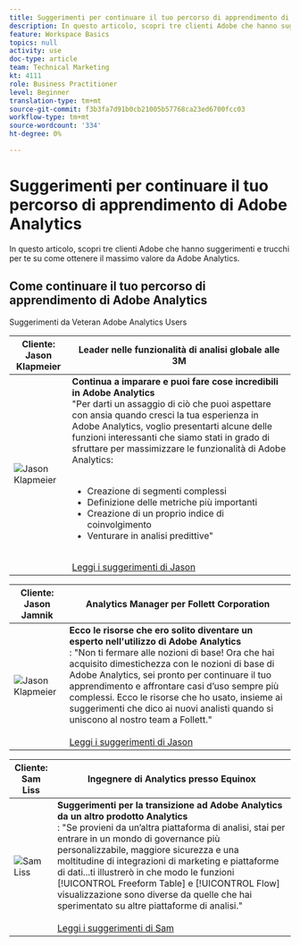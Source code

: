 ```yaml
---
title: Suggerimenti per continuare il tuo percorso di apprendimento di Adobe Analytics
description: In questo articolo, scopri tre clienti Adobe che hanno suggerimenti e trucchi per te su come ottenere il massimo valore da Adobe Analytics.
feature: Workspace Basics
topics: null
activity: use
doc-type: article
team: Technical Marketing
kt: 4111
role: Business Practitioner
level: Beginner
translation-type: tm+mt
source-git-commit: f3b3fa7d91b0cb21005b57768ca23ed6700fcc03
workflow-type: tm+mt
source-wordcount: '334'
ht-degree: 0%

---
```



# Suggerimenti per continuare il tuo percorso di apprendimento di Adobe Analytics

In questo articolo, scopri tre clienti Adobe che hanno suggerimenti e trucchi per te su come ottenere il massimo valore da Adobe Analytics.

## Come continuare il tuo percorso di apprendimento di Adobe Analytics

Suggerimenti da Veteran Adobe Analytics Users

| Cliente:<br>Jason Klapmeier | Leader nelle funzionalità di analisi globale alle 3M |
|------------|------------|
| ![Jason Klapmeier](assets/jasonklapmeier.jpg) | **Continua a imparare e puoi fare cose incredibili in Adobe Analytics** <br> &quot;Per darti un assaggio di ciò che puoi aspettare con ansia quando cresci la tua esperienza in Adobe Analytics, voglio presentarti alcune delle funzioni interessanti che siamo stati in grado di sfruttare per massimizzare le funzionalità di Adobe Analytics:  <br><br><ul><li>Creazione di segmenti complessi</li><li>Definizione delle metriche più importanti</li><li>Creazione di un proprio indice di coinvolgimento</li><li>Venturare in analisi predittive&quot;</li></ul><br>[Leggi i suggerimenti di Jason](https://experienceleaguecommunities.adobe.com/t5/Adobe-Analytics-Discussions/Incredible-Things-You-Can-Do-in-Adobe-Analytics/td-p/354333) |

| Cliente:<br>Jason Jamnik | Analytics Manager per Follett Corporation |
|------------|------------|
| ![Jason Klapmeier](assets/jasonjamnik.jpg) | **Ecco le risorse che ero solito diventare un esperto nell&#39;utilizzo di Adobe Analytics** <br> : &quot;Non ti fermare alle nozioni di base! Ora che hai acquisito dimestichezza con le nozioni di base di Adobe Analytics, sei pronto per continuare il tuo apprendimento e affrontare casi d’uso sempre più complessi. Ecco le risorse che ho usato, insieme ai suggerimenti che dico ai nuovi analisti quando si uniscono al nostro team a Follett.&quot;<br><br>[Leggi i suggerimenti di Jason](https://experienceleaguecommunities.adobe.com/t5/Adobe-Analytics-Discussions/Here-are-the-resources-I-used-to-become-an-expert-at-using-Adobe/m-p/354226) |

| Cliente:<br>Sam Liss | Ingegnere di Analytics presso Equinox |
|------------|------------|
| ![Sam Liss](assets/samliss.jpg) | **Suggerimenti per la transizione ad Adobe Analytics da un altro prodotto Analytics** <br> : &quot;Se provieni da un’altra piattaforma di analisi, stai per entrare in un mondo di governance più personalizzabile, maggiore sicurezza e una moltitudine di integrazioni di marketing e piattaforme di dati...ti illustrerò in che modo le funzioni  [!UICONTROL Freeform Table] e  [!UICONTROL Flow] visualizzazione sono diverse da quelle che hai sperimentato su altre piattaforme di analisi.&quot;<br><br>[Leggi i suggerimenti di Sam](https://experienceleaguecommunities.adobe.com/t5/Adobe-Analytics-Discussions/An-Analyst-s-Quick-Start-Guide-Switching-to-Adobe/td-p/354312) |
